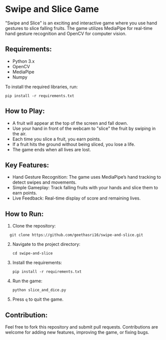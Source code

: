 
# Swipe and Slice Game

"Swipe and Slice" is an exciting and interactive game where you use hand gestures to slice falling fruits. The game utilizes MediaPipe for real-time hand gesture recognition and OpenCV for computer vision.

## Requirements:

* Python 3.x
* OpenCV
* MediaPipe
* Numpy

To install the required libraries, run:

```
pip install -r requirements.txt
```

## How to Play:

* A fruit will appear at the top of the screen and fall down.
* Use your hand in front of the webcam to "slice" the fruit by swiping in the air.
* Each time you slice a fruit, you earn points.
* If a fruit hits the ground without being sliced, you lose a life.
* The game ends when all lives are lost.

## Key Features:

* Hand Gesture Recognition: The game uses MediaPipe’s hand tracking to detect swipes and movements.
* Simple Gameplay: Track falling fruits with your hands and slice them to earn points.
* Live Feedback: Real-time display of score and remaining lives.

## How to Run:

1. Clone the repository:
```
  git clone https://github.com/geethasri16/swipe-and-slice.git
```
2. Navigate to the project directory:

   ```
   cd swipe-and-slice
   ```
3. Install the requirements:

   ```
   pip install -r requirements.txt
   ```
4. Run the game:

   ```
   python slice_and_dice.py
   ```
5. Press `q` to quit the game.

## Contribution:

Feel free to fork this repository and submit pull requests. Contributions are welcome for adding new features, improving the game, or fixing bugs.



